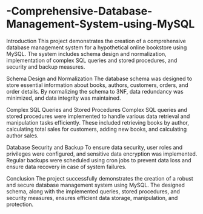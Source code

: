 # -Comprehensive-Database-Management-System-using-MySQL

Introduction
This project demonstrates the creation of a comprehensive database management system for a hypothetical online bookstore using MySQL. The system includes schema design and normalization, implementation of complex SQL queries and stored procedures, and security and backup measures.

Schema Design and Normalization
The database schema was designed to store essential information about books, authors, customers, orders, and order details. By normalizing the schema to 3NF, data redundancy was minimized, and data integrity was maintained.

Complex SQL Queries and Stored Procedures
Complex SQL queries and stored procedures were implemented to handle various data retrieval and manipulation tasks efficiently. These included retrieving books by author, calculating total sales for customers, adding new books, and calculating author sales.

Database Security and Backup
To ensure data security, user roles and privileges were configured, and sensitive data encryption was implemented. Regular backups were scheduled using cron jobs to prevent data loss and ensure data recovery in case of system failures.

Conclusion
The project successfully demonstrates the creation of a robust and secure database management system using MySQL. The designed schema, along with the implemented queries, stored procedures, and security measures, ensures efficient data storage, manipulation, and protection.

